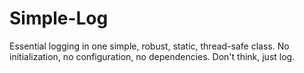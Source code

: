 # Simple-Log
Essential logging in one simple, robust, static, thread-safe class. No initialization, no configuration, no dependencies. Don't think, just log. 
